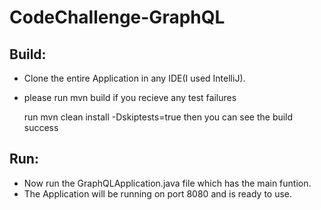 # CodeChallenge-GraphQL



## Build:
- Clone the entire Application in any IDE(I used IntelliJ). 
- please run mvn build 
if you recieve any test failures

  run mvn clean install -Dskiptests=true 
  then you can see the build success


## Run:

- Now run the GraphQLApplication.java file which has the main funtion.
- The Application will be running on port 8080 and is ready to use.


